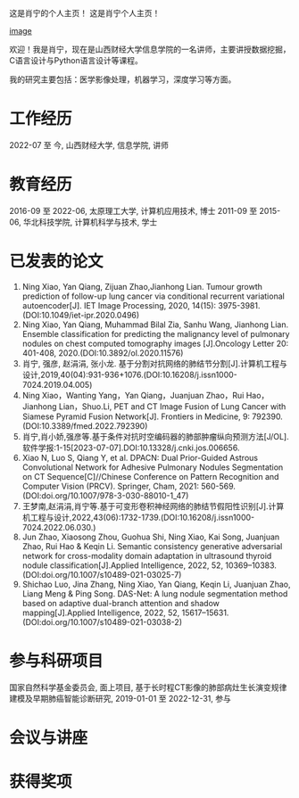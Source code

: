 这是肖宁的个人主页！
这是肖宁个人主页！

[image](https://github.com/XmaNm/XmaN/blob/main/photo.jpg)

欢迎！我是肖宁，现在是山西财经大学信息学院的一名讲师，主要讲授数据挖掘，C语言设计与Python语言设计等课程。

我的研究主要包括：医学影像处理，机器学习，深度学习等方面。

# 工作经历

2022-07 至 今, 山西财经大学, 信息学院, 讲师

# 教育经历

2016-09 至 2022-06, 太原理工大学, 计算机应用技术, 博士
2011-09 至 2015-06, 华北科技学院, 计算机科学与技术, 学士

# 已发表的论文
1. Ning Xiao, Yan Qiang, Zijuan Zhao,Jianhong Lian. Tumour growth prediction of follow-up lung cancer via conditional recurrent variational autoencoder[J]. IET Image Processing, 2020, 14(15): 3975-3981.(DOI:10.1049/iet-ipr.2020.0496)
2. Ning Xiao, Yan Qiang, Muhammad Bilal Zia, Sanhu Wang, Jianhong Lian. Ensemble classification for predicting the malignancy level of pulmonary nodules on chest computed tomography images [J].Oncology Letter 20: 401-408, 2020.(DOI:10.3892/ol.2020.11576)
3. 肖宁, 强彦, 赵涓涓, 张小龙. 基于分割对抗网络的肺结节分割[J].计算机工程与设计,2019,40(04):931-936+1076.(DOI:10.16208/j.issn1000-7024.2019.04.005)
4. Ning Xiao，Wanting Yang，Yan Qiang，Juanjuan Zhao，Rui Hao，Jianhong Lian，Shuo.Li, PET and CT Image Fusion of Lung Cancer with Siamese Pyramid Fusion Network[J]. Frontiers in Medicine, 9: 792390.(DOI:10.3389/fmed.2022.792390)
5. 肖宁,肖小娇,强彦等.基于条件对抗时空编码器的肺部肿瘤纵向预测方法[J/OL].软件学报:1-15[2023-07-07].DOI:10.13328/j.cnki.jos.006656.
6. Xiao N, Luo S, Qiang Y, et al. DPACN: Dual Prior-Guided Astrous Convolutional Network for Adhesive Pulmonary Nodules Segmentation on CT Sequence[C]//Chinese Conference on Pattern Recognition and Computer Vision (PRCV). Springer, Cham, 2021: 560-569.(DOI:doi.org/10.1007/978-3-030-88010-1_47)
7. 王梦南,赵涓涓,肖宁等.基于可变形卷积神经网络的肺结节假阳性识别[J].计算机工程与设计,2022,43(06):1732-1739.(DOI:10.16208/j.issn1000-7024.2022.06.030.)
8. Jun Zhao, Xiaosong Zhou, Guohua Shi, Ning Xiao, Kai Song, Juanjuan Zhao, Rui Hao & Keqin Li. Semantic consistency generative adversarial network for cross-modality domain adaptation in ultrasound thyroid nodule classification[J].Applied Intelligence, 2022, 52, 10369–10383.(DOI:doi.org/10.1007/s10489-021-03025-7)
9. Shichao Luo, Jina Zhang, Ning Xiao, Yan Qiang, Keqin Li, Juanjuan Zhao, Liang Meng & Ping Song. DAS-Net: A lung nodule segmentation method based on adaptive dual-branch attention and shadow mapping[J].Applied Intelligence, 2022, 52, 15617–15631.(DOI:doi.org/10.1007/s10489-021-03038-2)
 

# 参与科研项目
国家自然科学基金委员会, 面上项目, 基于长时程CT影像的肺部病灶生长演变规律建模及早期肺癌智能诊断研究, 2019-01-01 至 2022-12-31, 参与

# 会议与讲座

# 获得奖项
